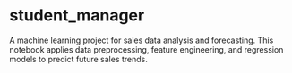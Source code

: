 # student_manager
A machine learning project for sales data analysis and forecasting. This notebook applies data preprocessing, feature engineering, and regression models to predict future sales trends.
